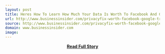 ```yaml
---
layout: post
title: Heres How To Learn How Much Your Data Is Worth To Facebook And Google
url: http://www.businessinsider.com/privacyfix-worth-facebook-google-tracking-2014-5
source: http://www.businessinsider.com/privacyfix-worth-facebook-google-tracking-2014-5
domain: www.businessinsider.com
image: 
---
```


<p></p>
<center><p><a href="http://www.businessinsider.com/privacyfix-worth-facebook-google-tracking-2014-5" style='padding:25px; font-sze:18px; font-weight: bold;'>Read Full Story</a></p></center>
